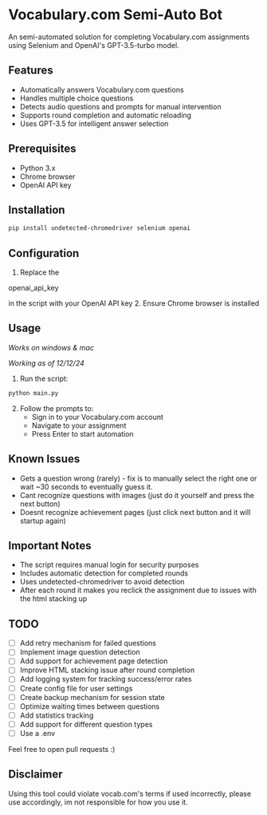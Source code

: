 # Vocabulary.com Semi-Auto Bot

An semi-automated solution for completing Vocabulary.com assignments using Selenium and OpenAI's GPT-3.5-turbo model.

## Features

- Automatically answers Vocabulary.com questions
- Handles multiple choice questions
- Detects audio questions and prompts for manual intervention
- Supports round completion and automatic reloading
- Uses GPT-3.5 for intelligent answer selection

## Prerequisites

- Python 3.x
- Chrome browser
- OpenAI API key

## Installation

```sh
pip install undetected-chromedriver selenium openai
```

## Configuration

1. Replace the 

openai_api_key

 in the script with your OpenAI API key
2. Ensure Chrome browser is installed

## Usage
*Works on windows & mac*

*Working as of 12/12/24*

1. Run the script:
```sh
python main.py
```

2. Follow the prompts to:
   - Sign in to your Vocabulary.com account
   - Navigate to your assignment
   - Press Enter to start automation

## Known Issues
- Gets a question wrong (rarely) - fix is to manually select the right one or wait ~30 seconds to eventually guess it.
- Cant recognize questions with images (just do it yourself and press the next button)
- Doesnt recognize achievement pages (just click next button and it will startup again)

## Important Notes

- The script requires manual login for security purposes
- Includes automatic detection for completed rounds
- Uses undetected-chromedriver to avoid detection
- After each round it makes you reclick the assignment due to issues with the html stacking up

## TODO

- [ ] Add retry mechanism for failed questions
- [ ] Implement image question detection
- [ ] Add support for achievement page detection
- [ ] Improve HTML stacking issue after round completion
- [ ] Add logging system for tracking success/error rates
- [ ] Create config file for user settings
- [ ] Create backup mechanism for session state
- [ ] Optimize waiting times between questions
- [ ] Add statistics tracking
- [ ] Add support for different question types
- [ ] Use a .env
  
Feel free to open pull requests :)

## Disclaimer

Using this tool could violate vocab.com's terms if used incorrectly, please use accordingly, im not responsible for how you use it.
